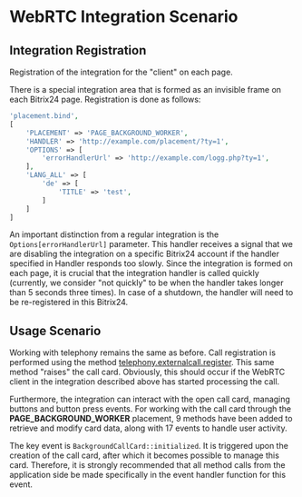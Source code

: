 # WebRTC Integration Scenario

## Integration Registration

Registration of the integration for the "client" on each page.

There is a special integration area that is formed as an invisible frame on each Bitrix24 page. Registration is done as follows:

```php
'placement.bind',
[
    'PLACEMENT' => 'PAGE_BACKGROUND_WORKER',
    'HANDLER' => 'http://example.com/placement/?ty=1',
    'OPTIONS' => [
        'errorHandlerUrl' => 'http://example.com/logg.php?ty=1',
    ],
    'LANG_ALL' => [
        'de' => [
            'TITLE' => 'test',
        ]
    ]
]
```

An important distinction from a regular integration is the `Options[errorHandlerUrl]` parameter. This handler receives a signal that we are disabling the integration on a specific Bitrix24 account if the handler specified in Handler responds too slowly. Since the integration is formed on each page, it is crucial that the integration handler is called quickly (currently, we consider "not quickly" to be when the handler takes longer than 5 seconds three times). In case of a shutdown, the handler will need to be re-registered in this Bitrix24.

## Usage Scenario

Working with telephony remains the same as before. Call registration is performed using the method [telephony.externalcall.register](../../../telephony/index.md). This same method "raises" the call card. Obviously, this should occur if the WebRTC client in the integration described above has started processing the call.

Furthermore, the integration can interact with the open call card, managing buttons and button press events. For working with the call card through the **PAGE_BACKGROUND_WORKER** placement, 9 methods have been added to retrieve and modify card data, along with 17 events to handle user activity.

The key event is `BackgroundCallCard::initialized`. It is triggered upon the creation of the call card, after which it becomes possible to manage this card. Therefore, it is strongly recommended that all method calls from the application side be made specifically in the event handler function for this event.